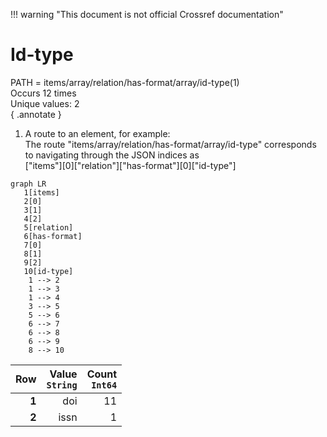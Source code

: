 !!! warning "This document is not official Crossref documentation"
# Id-type
PATH = items/array/relation/has-format/array/id-type(1)  
Occurs 12 times  
Unique values: 2  
{ .annotate }

1. A route to an element, for example:  
   The route "items/array/relation/has-format/array/id-type" corresponds to navigating through the JSON indices as  
   ["items"][0]["relation"]["has-format"][0]["id-type"]  

```mermaid
graph LR
   1[items]
   2[0]
   3[1]
   4[2]
   5[relation]
   6[has-format]
   7[0]
   8[1]
   9[2]
   10[id-type]
    1 --> 2
    1 --> 3
    1 --> 4
    3 --> 5
    5 --> 6
    6 --> 7
    6 --> 8
    6 --> 9
    8 --> 10
```

| **Row** | **Value**<br>`String` | **Count**<br>`Int64` |
|--------:|----------------------:|---------------------:|
| **1**   | doi                   | 11                   |
| **2**   | issn                  | 1                    |

